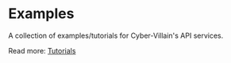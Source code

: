 # Examples

A collection of examples/tutorials for Cyber-Villain's API services.

Read more: [Tutorials](https://villain.network/about/tutorials/intro)
